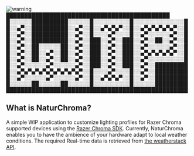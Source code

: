 ![warning](https://github.com/Bhaacke/NaturChroma/blob/main/src/x64/Debug/Banner.png)
█████████████████████████████████████████████
█░░░░░░██████████░░░░░░█░░░░░░░░░░█░░░░░░░░░░░░░░█
█░░▄▀░░██████████░░▄▀░░█░░▄▀▄▀▄▀░░█░░▄▀▄▀▄▀▄▀▄▀░░█
█░░▄▀░░██████████░░▄▀░░█░░░░▄▀░░░░█░░▄▀░░░░░░▄▀░░█
█░░▄▀░░██████████░░▄▀░░███░░▄▀░░███░░▄▀░░██░░▄▀░░█
█░░▄▀░░██░░░░░░██░░▄▀░░███░░▄▀░░███░░▄▀░░░░░░▄▀░░█
█░░▄▀░░██░░▄▀░░██░░▄▀░░███░░▄▀░░███░░▄▀▄▀▄▀▄▀▄▀░░█
█░░▄▀░░██░░▄▀░░██░░▄▀░░███░░▄▀░░███░░▄▀░░░░░░░░░░█
█░░▄▀░░░░░░▄▀░░░░░░▄▀░░███░░▄▀░░███░░▄▀░░█████████
█░░▄▀▄▀▄▀▄▀▄▀▄▀▄▀▄▀▄▀░░█░░░░▄▀░░░░█░░▄▀░░█████████
█░░▄▀░░░░░░▄▀░░░░░░▄▀░░█░░▄▀▄▀▄▀░░█░░▄▀░░█████████
█░░░░░░██░░░░░░██░░░░░░█░░░░░░░░░░█░░░░░░█████████
██████████████████████████████████████████████████
## What is NaturChroma?
A simple WIP application to customize lighting profiles for Razer Chroma supported devices using the [Razer Chroma SDK](https://developer.razer.com/works-with-chroma/download/). 
Currently, NaturChroma enables you to have the ambience of your hardware adapt to local weather conditions. The required Real-time data is retrieved from [the weatherstack API](https://weatherstack.com/).

